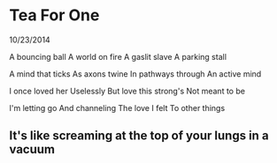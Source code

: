 Tea For One
===========

10/23/2014

A bouncing ball
A world on fire
A gaslit slave
A parking stall

A mind that ticks
As axons twine
In pathways through
An active mind

I once loved her
Uselessly
But love this strong's
Not meant to be

I'm letting go
And channeling
The love I felt
To other things

It's like screaming at the top of your lungs in a vacuum
--------------------------------------------------------
